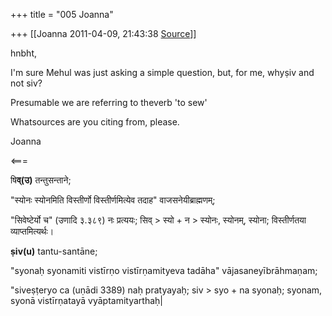 +++
title = "005 Joanna"

+++
[[Joanna	2011-04-09, 21:43:38 [Source](https://groups.google.com/g/samskrita/c/RjgdBR6wsa8)]]



hnbht,

  
 I'm sure Mehul was just asking a simple question, but, for me, whyṣiv and not siv?

Presumable we are referring to theverb 'to sew'



Whatsources are you citing from, please.



Joanna





\<===

षि**व्(उ)** तन्तुसन्ताने;

  

"स्योनः स्योनमिति विस्तीर्णो विस्तीर्णमित्येव तदाह" वाजसनेयीब्राह्मणम्;

"सिवेष्टेर्यो च" (उणादि ३.३८९) नः प्रत्ययः; सिव् \> स्यो + न \> स्योनः, स्योनम्, स्योना; विस्तीर्णतया व्याप्तमित्यर्थः।

**ṣiv(u)** tantu-santāne;

"syonaḥ syonamiti vistīrṇo vistīrṇamityeva tadāha" vājasaneyībrāhmaṇam;

"siveṣṭeryo ca (uṇādi 3389) naḥ pratyayaḥ; siv \> syo + na syonaḥ; syonam, syonā vistīrṇatayā vyāptamityarthaḥ\|

